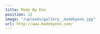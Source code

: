 ```yaml
---
title: Made By Eno
position: 12
image: "/uploads/gallery__madebyeno.jpg"
url: http://www.madebyeno.com/
---
```


